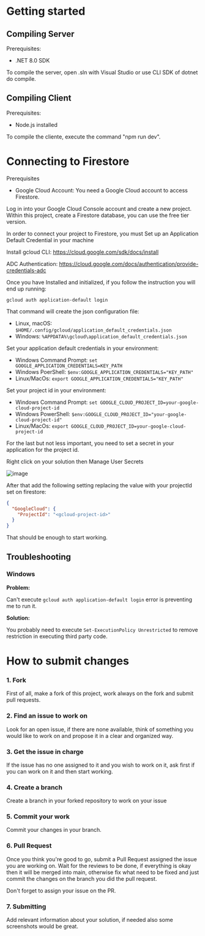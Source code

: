# Getting started

## Compiling Server

Prerequisites:
- .NET 8.0 SDK

To compile the server, open .sln with Visual Studio or use CLI SDK of dotnet do compile.

## Compiling Client

Prerequisites:
- Node.js installed

To compile the cliente, execute the command "npm run dev".

# Connecting to Firestore

Prerequisites
- Google Cloud Account: You need a Google Cloud account to access Firestore.

Log in into your Google Cloud Console account and create a new project. Within this project, create a Firestore database, you can use the free tier version.

In order to connect your project to Firestore, you must Set up an Application Default Credential in your machine

Install gcloud CLI:
https://cloud.google.com/sdk/docs/install

ADC Authentication:
https://cloud.google.com/docs/authentication/provide-credentials-adc

Once you have Installed and initialized, if you follow the instruction you will end up running:

`gcloud auth application-default login`

That command will create the json configuration file:

- Linux, macOS: `$HOME/.config/gcloud/application_default_credentials.json`
- Windows: `%APPDATA%\gcloud\application_default_credentials.json`

Set your application default credentials in your environment:

- Windows Command Prompt: `set GOOGLE_APPLICATION_CREDENTIALS=KEY_PATH`
- Windows PoerShell: `$env:GOOGLE_APPLICATION_CREDENTIALS="KEY_PATH"`
- Linux/MacOs: `export GOOGLE_APPLICATION_CREDENTIALS="KEY_PATH"`

Set your project id in your environment:

- Windows Command Prompt: `set GOOGLE_CLOUD_PROJECT_ID=your-google-cloud-project-id`
- Windows PowerShell: `$env:GOOGLE_CLOUD_PROJECT_ID="your-google-cloud-project-id"`
- Linux/MacOs: `export GOOGLE_CLOUD_PROJECT_ID=your-google-cloud-project-id`

For the last but not less important, you need to set a secret in your application for the project id.

Right click on your solution then Manage User Secrets

![image](https://github.com/LucasSNSantos/SpendSmart/assets/32469468/cda75cca-0167-4136-888d-2aa382a4efb6)

After that add the following setting replacing the value with your projectId set on firestore:

```json
{
  "GoogleCloud": {
    "ProjectId": "<gcloud-project-id>"
  }
}
```

That should be enough to start working.

## Troubleshooting

### Windows

**Problem:**

Can't execute `gcloud auth application-default login` error is preventing me to run it.

**Solution:**

You probably need to execute `Set-ExecutionPolicy Unrestricted` to remove restriction in executing third party code.

# How to submit changes

### 1. Fork
First of all, make a fork of this project, work always on the fork and submit pull requests.

### 2. Find an issue to work on
Look for an open issue, if there are none available, think of something you would like to work on and propose it in a clear and organized way.

### 3. Get the issue in charge
If the issue has no one assigned to it and you wish to work on it, ask first if you can work on it and then start working.

### 4. Create a branch
Create a branch in your forked repository to work on your issue

### 5. Commit your work
Commit your changes in your branch.

### 6. Pull Request
Once you think you're good to go, submit a Pull Request assigned the issue you are working on. Wait for the reviews to be done, if everything is okay then it will be merged into main, otherwise fix what need to be fixed and just commit the changes on the branch you did the pull request.

Don't forget to assign your issue on the PR.

### 7. Submitting
Add relevant information about your solution, if needed also some screenshots would be great.
